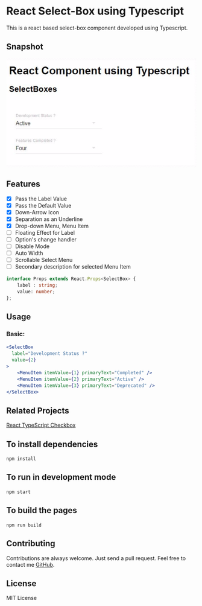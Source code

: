 # React Select-Box using Typescript

This is a react based select-box component developed using Typescript.

## Snapshot
![Snapshot of SelectBoxes](https://github.com/georgeneil/react-typescript-selectbox/blob/master/snapshot/screenshot.jpeg)

## Features
  - [x] Pass the Label Value
  - [x] Pass the Default Value
  - [x] Down-Arrow Icon
  - [x] Separation as an Underline
  - [x] Drop-down Menu, Menu Item
  - [ ] Floating Effect for Label
  - [ ] Option's change handler
  - [ ] Disable Mode
  - [ ] Auto Width
  - [ ] Scrollable Select Menu
  - [ ] Secondary description for selected Menu Item

```typescript
interface Props extends React.Props<SelectBox> {
    label : string;
    value: number;
};
```

## Usage

### Basic:

```jsx
<SelectBox
  label="Development Status ?"
  value={2}
>
    <MenuItem itemValue={1} primaryText="Completed" />
    <MenuItem itemValue={2} primaryText="Active" />
    <MenuItem itemValue={3} primaryText="Deprecated" />
</SelectBox>
```
## Related Projects
[React TypeScript Checkbox](https://github.com/georgeneil/react-typescript-checkbox)

## To install dependencies
```
npm install
```
## To run in development mode
```
npm start
```
## To build the pages
```
npm run build
```
## Contributing
Contributions are always welcome. Just send a pull request. Feel free to contact me [GitHub](https://github.com/georgeneil).

## License

MIT License
